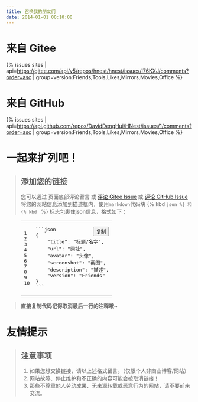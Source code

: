 ```yaml
---
title: 召唤我的朋友们
date: 2014-01-01 00:10:00
---
```


# 来自 Gitee
[<i class="fa-brands fa-square-git fa-bounce fa-2xl"></i>](https://gitee.com/hnest/hnest/issues/I76KXJ)

<!-- {% issues sites | api=https://gitee.com/api/v5/repos/hnest/hnest/issues?state=closed&labels=links&sort=updated&direction=asc | group=version:Friends,Tools,Likes,Mirrors,Movies,Office %} -->
{% issues sites | api=https://gitee.com/api/v5/repos/hnest/hnest/issues/I76KXJ/comments?order=asc | group=version:Friends,Tools,Likes,Mirrors,Movies,Office %}

# 来自 GitHub
[<i class="fa-brands fa-square-github fa-bounce fa-2xl"></i>](https://github.com/DavidDengHui/HNest/issues/1)

<!-- {% issues sites | api=https://api.github.com/repos/DavidDengHui/HNest/issues?state=closed&labels=links&sort=updated&direction=asc | group=version:Friends,Tools,Likes,Mirrors,Movies,Office %} -->
{% issues sites | api=https://api.github.com/repos/DavidDengHui/HNest/issues/1/comments?order=asc | group=version:Friends,Tools,Likes,Mirrors,Movies,Office %}

# 一起来扩列吧！

> ## 添加您的链接
> 您可以通过 页面底部评论留言 或 [评论 Gitee Issue](https://gitee.com/hnest/hnest/issues/I76KXJ) 或 [评论 GitHub Issue](https://github.com/DavidDengHui/HNest/issues/1) 将您的网站信息添加到描述框内，使用`markdown`代码块 {% kbd ```json %} 和 {% kbd ``` %} 标志包裹住json信息，格式如下：

<figure class="highlight json"><table><tbody><tr><td class="gutter"><pre><span class="line">1</span><br><span class="line">2</span><br><span class="line">3</span><br><span class="line">4</span><br><span class="line">5</span><br><span class="line">6</span><br><span class="line">7</span><br><span class="line">8</span><br><span class="line">9</span><br><span class="line">10</span><br></pre></td><td class="code"><div class="codeBox" style="position:relative;width:100%;"><button class="btn-copy" data-clipboard-snippet="" style="position:absolute;top:0;right:0;z-index:1;" control-id="ControlID-1"><i class="fas fa-copy"></i><span>复制</span></button><pre><span class="line">```json</span><br><span class="line"><span class="punctuation">{</span></span><br><span class="line">    <span class="attr">"title"</span><span class="punctuation">:</span> <span class="string">"标题/名字"</span><span class="punctuation">,</span></span><br><span class="line">    <span class="attr">"url"</span><span class="punctuation">:</span> <span class="string">"网址"</span><span class="punctuation">,</span></span><br><span class="line">    <span class="attr">"avatar"</span><span class="punctuation">:</span> <span class="string">"头像"</span><span class="punctuation">,</span></span><br><span class="line">    <span class="attr">"screenshot"</span><span class="punctuation">:</span> <span class="string">"截图"</span><span class="punctuation">,</span></span><br><span class="line">    <span class="attr">"description"</span><span class="punctuation">:</span> <span class="string">"描述"</span><span class="punctuation">,</span></span><br><span class="line">    <span class="attr">"version"</span><span class="punctuation">:</span> <span class="string">"Friends"</span></span><br><span class="line"><span class="punctuation">}</span></span><br><span class="line"><span class="comment">```</span></span><br></pre></div></td></tr></tbody></table></figure>

> <i class="fa-solid fa fa-3x fa-quote-left fa-pull-left"></i> **直接复制代码记得取消最后一行的注释哦~**

# 友情提示

> ## 注意事项
> 1. 如果您想交换链接，请以上述格式留言。（仅限个人非商业博客/网站）
> 2. <i class="fa-solid fa-exclamation-triangle"></i>网站故障、停止维护和不正确的内容可能会被取消链接！
> 3. 那些不尊重他人劳动成果、无来源转载或恶意行为的网站，请不要前来交流。
